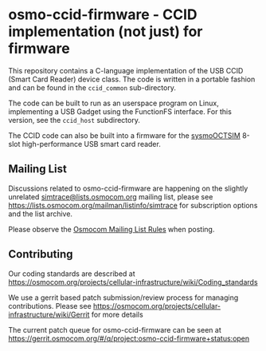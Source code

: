 osmo-ccid-firmware - CCID implementation (not just) for firmware
================================================================

This repository contains a C-language implementation of the USB CCID
(Smart Card Reader) device class.  The code is written in a portable
fashion and can be found in the `ccid_common` sub-directory.

The code can be built to run as an userspace program on Linux,
implementing a USB Gadget using the FunctionFS interface.  For this
version, see the `ccid_host` subdirectory.

The CCID code can also be built into a firmware for the
[sysmoOCTSIM](https://www.sysmocom.de/products/lab/sysmooctsim/index.html)
8-slot high-performance USB smart card reader.

Mailing List
------------

Discussions related to osmo-ccid-firmware are happening on the
slightly unrelated simtrace@lists.osmocom.org mailing list, please see
<https://lists.osmocom.org/mailman/listinfo/simtrace> for subscription
options and the list archive.

Please observe the [Osmocom Mailing List
Rules](https://osmocom.org/projects/cellular-infrastructure/wiki/Mailing_List_Rules)
when posting.

Contributing
------------

Our coding standards are described at
<https://osmocom.org/projects/cellular-infrastructure/wiki/Coding_standards>

We use a gerrit based patch submission/review process for managing
contributions.  Please see
<https://osmocom.org/projects/cellular-infrastructure/wiki/Gerrit> for
more details

The current patch queue for osmo-ccid-firmware can be seen at
<https://gerrit.osmocom.org/#/q/project:osmo-ccid-firmware+status:open>
